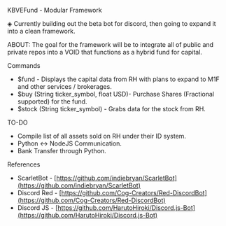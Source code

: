 KBVEFund - Modular Framework

◈ Currently building out the beta bot for discord, then going to expand it into a clean framework.

ABOUT: The goal for the framework will be to integrate all of public and private repos into a VOID that functions as a hybrid fund for capital.

Commands

-   $fund - Displays the capital data from RH with plans to expand to M1F and other services / brokerages.
-   $buy (String ticker_symbol, float USD)- Purchase Shares (Fractional supported) for the fund.
-   $stock (String ticker_symbol) - Grabs data for the stock from RH.

TO-DO

-   Compile list of all assets sold on RH under their ID system.
-   Python <-> NodeJS Communication.
-   Bank Transfer through Python.

References

-   ScarletBot - [https://github.com/indiebryan/ScarletBot](https://github.com/indiebryan/ScarletBot)
-   Discord Red - [https://github.com/Cog-Creators/Red-DiscordBot](https://github.com/Cog-Creators/Red-DiscordBot)
-   Discord JS - [https://github.com/HarutoHiroki/Discord.js-Bot](https://github.com/HarutoHiroki/Discord.js-Bot)